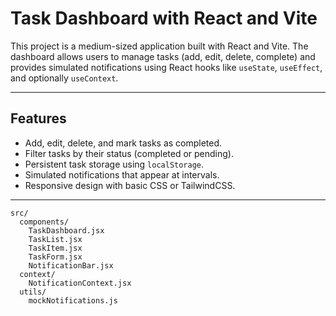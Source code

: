 # Task Dashboard with React and Vite

This project is a medium-sized application built with React and Vite. The dashboard allows users to manage tasks (add, edit, delete, complete) and provides simulated notifications using React hooks like `useState`, `useEffect`, and optionally `useContext`.

---

## Features
- Add, edit, delete, and mark tasks as completed.
- Filter tasks by their status (completed or pending).
- Persistent task storage using `localStorage`.
- Simulated notifications that appear at intervals.
- Responsive design with basic CSS or TailwindCSS.

---

```plaintext
src/
  components/
    TaskDashboard.jsx
    TaskList.jsx
    TaskItem.jsx
    TaskForm.jsx
    NotificationBar.jsx
  context/
    NotificationContext.jsx
  utils/
    mockNotifications.js
```